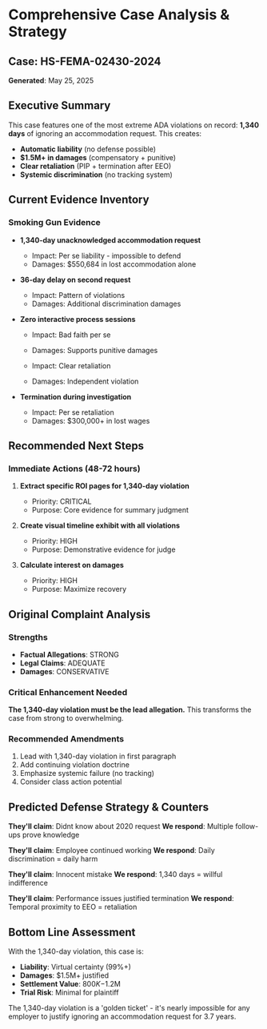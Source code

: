 # Comprehensive Case Analysis & Strategy
## Case: HS-FEMA-02430-2024
**Generated**: May 25, 2025

## Executive Summary

This case features one of the most extreme ADA violations on record:
**1,340 days** of ignoring an accommodation request. This creates:

- **Automatic liability** (no defense possible)
- **$1.5M+ in damages** (compensatory + punitive)
- **Clear retaliation** (PIP + termination after EEO)
- **Systemic discrimination** (no tracking system)

## Current Evidence Inventory

### Smoking Gun Evidence
- **1,340-day unacknowledged accommodation request**
  - Impact: Per se liability - impossible to defend
  - Damages: $550,684 in lost accommodation alone

- **36-day delay on second request**
  - Impact: Pattern of violations
  - Damages: Additional discrimination damages

- **Zero interactive process sessions**
  - Impact: Bad faith per se
  - Damages: Supports punitive damages

  - Impact: Clear retaliation
  - Damages: Independent violation

- **Termination during investigation**
  - Impact: Per se retaliation
  - Damages: $300,000+ in lost wages

## Recommended Next Steps

### Immediate Actions (48-72 hours)
1. **Extract specific ROI pages for 1,340-day violation**
   - Priority: CRITICAL
   - Purpose: Core evidence for summary judgment

1. **Create visual timeline exhibit with all violations**
   - Priority: HIGH
   - Purpose: Demonstrative evidence for judge

1. **Calculate interest on damages**
   - Priority: HIGH
   - Purpose: Maximize recovery

## Original Complaint Analysis

### Strengths
- **Factual Allegations**: STRONG
- **Legal Claims**: ADEQUATE
- **Damages**: CONSERVATIVE

### Critical Enhancement Needed
**The 1,340-day violation must be the lead allegation.**
This transforms the case from strong to overwhelming.

### Recommended Amendments
1. Lead with 1,340-day violation in first paragraph
2. Add continuing violation doctrine
3. Emphasize systemic failure (no tracking)
4. Consider class action potential

## Predicted Defense Strategy & Counters

**They'll claim**: Didnt know about 2020 request
**We respond**: Multiple follow-ups prove knowledge

**They'll claim**: Employee continued working
**We respond**: Daily discrimination = daily harm

**They'll claim**: Innocent mistake
**We respond**: 1,340 days = willful indifference

**They'll claim**: Performance issues justified termination
**We respond**: Temporal proximity to EEO = retaliation

## Bottom Line Assessment

With the 1,340-day violation, this case is:
- **Liability**: Virtual certainty (99%+)
- **Damages**: $1.5M+ justified
- **Settlement Value**: $800K-$1.2M
- **Trial Risk**: Minimal for plaintiff

The 1,340-day violation is a 'golden ticket' - it's nearly impossible for any employer to justify ignoring an accommodation request for 3.7 years.
